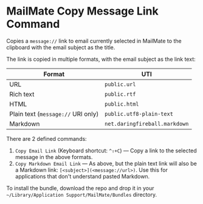 # MailMate Copy Message Link Command #

Copies a `message://` link to email currently selected in MailMate to the clipboard with the email subject as the title.

The link is copied in multiple formats, with the email subject as the link text:

|               Format               |              UTI              |
|------------------------------------|-------------------------------|
| URL                                | `public.url`                  |
| Rich text                          | `public.rtf`                  |
| HTML                               | `public.html`                 |
| Plain text (`message://` URI only) | `public.utf8-plain-text`      |
| Markdown                           | `net.daringfireball.markdown` |

There are 2 defined commands:

1. `Copy Email Link` (Keyboard shortcut: `^⇧+C`) — Copy a link to the selected message in the above formats.
2. `Copy Markdown Email Link` — As above, but the plain text link will also be a Markdown link: `[<subject>](<message://url>)`. Use this for applications that don't understand pasted Markdown.

To install the bundle, download the repo and drop it in your `~/Library/Application Support/MailMate/Bundles` directory.
